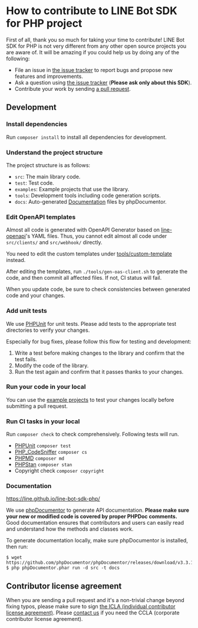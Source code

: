 # How to contribute to LINE Bot SDK for PHP project

First of all, thank you so much for taking your time to contribute!
LINE Bot SDK for PHP is not very different from any other open source projects you are aware of.
It will be amazing if you could help us by doing any of the following:

- File an issue in [the issue tracker](https://github.com/line/line-bot-sdk-php/issues) to report bugs and propose new features and improvements.
- Ask a question using [the issue tracker](https://github.com/line/line-bot-sdk-php/issues) (__Please ask only about this SDK__).
- Contribute your work by sending [a pull request](https://github.com/line/line-bot-sdk-php/pulls).

## Development

### Install dependencies

Run `composer install` to install all dependencies for development.

### Understand the project structure

The project structure is as follows:

- `src`: The main library code.
- `test`: Test code.
- `examples`: Example projects that use the library.
- `tools`: Development tools including code generation scripts.
- `docs`: Auto-generated [Documentation](https://line.github.io/line-bot-sdk-php/) files by phpDocumentor.

### Edit OpenAPI templates

Almost all code is generated with OpenAPI Generator based on [line-openapi](https://github.com/line/line-openapi)'s YAML files.
Thus, you cannot edit almost all code under `src/clients/` and `src/webhook/` directly.

You need to edit the custom templates under [tools/custom-template](tools/custom-template) instead.

After editing the templates, run `./tools/gen-oas-client.sh` to generate the code, and then commit all affected files.
If not, CI status will fail.

When you update code, be sure to check consistencies between generated code and your changes.

### Add unit tests

We use [PHPUnit](https://phpunit.de/) for unit tests.
Please add tests to the appropriate test directories to verify your changes.

Especially for bug fixes, please follow this flow for testing and development:
1. Write a test before making changes to the library and confirm that the test fails.
2. Modify the code of the library.
3. Run the test again and confirm that it passes thanks to your changes.

### Run your code in your local

You can use the [example projects](examples/) to test your changes locally before submitting a pull request.

### Run CI tasks in your local

Run `composer check` to check comprehensively. Following tests will run.

- [PHPUnit](https://github.com/sebastianbergmann/phpunit) `composer test`
- [PHP_CodeSniffer](https://github.com/squizlabs/PHP_CodeSniffer) `composer cs`
- [PHPMD](https://phpmd.org/) `composer md`
- [PHPStan](https://phpstan.org/) `composer stan`
- Copyright check `composer copyright`

### Documentation

https://line.github.io/line-bot-sdk-php/

We use [phpDocumentor](https://www.phpdoc.org/) to generate API documentation.
**Please make sure your new or modified code is covered by proper PHPDoc comments.**
Good documentation ensures that contributors and users can easily read and understand how the methods and classes work.

To generate documentation locally, make sure phpDocumentor is installed, then run:

```
$ wget https://github.com/phpDocumentor/phpDocumentor/releases/download/v3.3.1/phpDocumentor.phar
$ php phpDocumentor.phar run -d src -t docs
```

## Contributor license agreement

When you are sending a pull request and it's a non-trivial change beyond fixing typos, please make sure to sign
[the ICLA (individual contributor license agreement)](https://cla-assistant.io/line/line-bot-sdk-php). Please
[contact us](mailto:dl_oss_dev@linecorp.com) if you need the CCLA (corporate contributor license agreement).